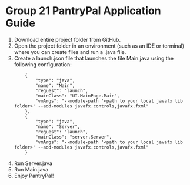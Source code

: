 # Group 21 PantryPal Application Guide

1. Download entire project folder from GitHub.
2. Open the project folder in an environment (such as an IDE or terminal) where you can create files and run a .java file.
3. Create a launch.json file that launches the file Main.java using the following configuration:
    ```
        {
            "type": "java",
            "name": "Main",
            "request": "launch",
            "mainClass": "UI.MainPage.Main",
            "vmArgs": "--module-path '<path to your local javafx lib folder>' --add-modules javafx.controls,javafx.fxml"
        },
        {
            "type": "java",
            "name": "Server",
            "request": "launch",
            "mainClass": "server.Server",
            "vmArgs": "--module-path '<path to your local javafx lib folder>' --add-modules javafx.controls,javafx.fxml"
        }
    ```
4. Run Server.java
5. Run Main.java
6. Enjoy PantryPal! 
